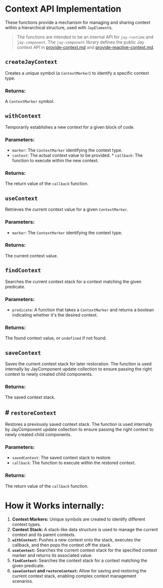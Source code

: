 # Context API Implementation

These functions provide a mechanism for managing and sharing context within a hierarchical structure,
used with `JayElement`s.

> The functions are intended to be an internal API for `jay-runtime` and `jay-component`.
> The `jay-component` library defines the public Jay context API in [provide-context.md](../../component/docs/provide-context.md)
> and [provide-reactive-context.md](../../component/docs/provide-reactive-context.md).

## `createJayContext`

Creates a unique symbol (a `ContextMarker`) to identify a specific context type.

### Returns:

A `ContextMarker` symbol.

## `withContext`

Temporarily establishes a new context for a given block of code.

### Parameters:

- `marker`: The `ContextMarker` identifying the context type.
- `context`: The actual context value to be provided. \* `callback`: The function to execute within the new context.

### Returns:

The return value of the `callback` function.

## `useContext`

Retrieves the current context value for a given `ContextMarker`.

### Parameters:

- `marker`: The `ContextMarker` identifying the context type.

### Returns:

The current context value.

## `findContext`

Searches the current context stack for a context matching the given predicate.

### Parameters:

- `predicate`: A function that takes a `ContextMarker` and returns a boolean indicating whether it's the desired context.

### Returns:

The found context value, or `undefined` if not found.

## `saveContext`

Saves the current context stack for later restoration. The function is used internally by JayComponent update collection
to ensure passing the right context to newly created child components.

### Returns:

The saved context stack.

## # `restoreContext`

Restores a previously saved context stack. The function is used internally by JayComponent update collection
to ensure passing the right context to newly created child components.

### Parameters:

- `savedContext`: The saved context stack to restore.
- `callback`: The function to execute within the restored context.

### Returns:

The return value of the `callback` function.

# How it Works internally:

1. **Context Markers:** Unique symbols are created to identify different context types.
2. **Context Stack:** A stack-like data structure is used to manage the current context and its parent contexts.
3. **`withContext`:** Pushes a new context onto the stack, executes the callback, and then pops the context off the stack.
4. **`useContext`:** Searches the current context stack for the specified context marker and returns its associated value.
5. **`findContext`:** Searches the context stack for a context matching the given predicate.
6. **`saveContext` and `restoreContext`:** Allow for saving and restoring the current context stack, enabling complex context management scenarios.
